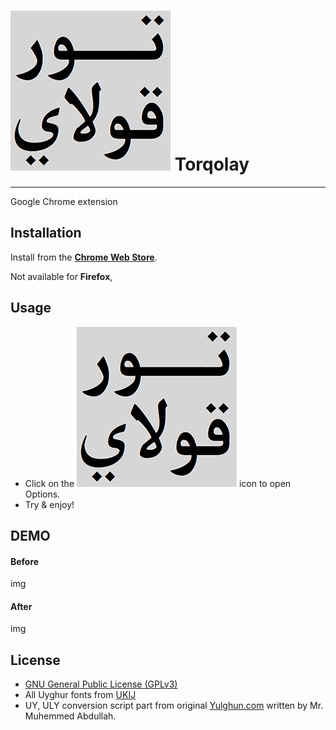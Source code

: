 # <img src="icon.png" alt="icon"> Torqolay
-------------------------------------
Google Chrome extension

## Installation

Install from the **[Chrome Web Store](https://chrome.google.com/webstore/)**.

Not available for **Firefox**,

## Usage

* Click on the <img src="icon.png" alt="icon"> icon to open Options.
* Try & enjoy!

## DEMO

#### Before

img

#### After

img

## License
 * [GNU General Public License (GPLv3)](https://github.com/Oghouz/Torqolay/blob/master/LICENSE)
 * All Uyghur fonts from [UKIJ](http://www.ukij.org/fonts/) 
 * UY, ULY conversion script part from original [Yulghun.com](http://www.yulghun.com/) written by Mr. Muhemmed Abdullah.
 